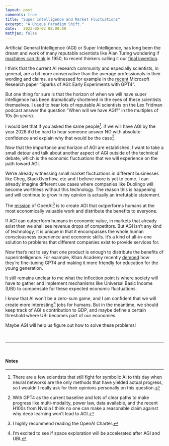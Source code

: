 ```yaml
---
layout: post
comments: true
title: "Super Intelligence and Market Fluctuations"
excerpt: "A Unique Paradigm Shift."
date:   2023-05-02 08:00:00
mathjax: false
---
```


Artificial General Intelligence (AGI) or Super Intelligence, has long been the dream and work of many reputable scientists like Alan Turing wondering if [machines can think](https://academic.oup.com/mind/article/LIX/236/433/986238?login=false) in 1950, to recent thinkers calling it our [final invention](https://en.wikipedia.org/wiki/Our_Final_Invention).

I think that the current AI research community and especially scientists, in general, are a bit more conservative than the average professionals in their wording and claims, as witnessed for example in the [recent](https://arxiv.org/abs/2303.12712) Microsoft Research paper “Sparks of AGI: Early Experiments with GPT4”.

But one thing for sure is that the horizon of when we will have super intelligence has been dramatically shortened in the eyes of these scientists themselves. I used to hear lots of reputable AI scientists on the Lex Fridman podcast answer the question “When will we have AGI?” in the multiples of 10s (in years).

I would bet that if you asked the same people[^1]. if we will have AGI by the year 2028 it’d be hard to hear someone answer NO with absolute confidence and explain why that would be the case[^2].

Now that the importance and horizon of AGI are established, I want to take a small detour and talk about another aspect of AGI outside of the technical debate, which is the economic fluctuations that we will experience on the path toward AGI.

We’re already witnessing small market fluctuations in different businesses like Cheg, StackOverflow, etc and I believe more is yet to come. I can already imagine different use cases where companies like Duolingo will become worthless without this technology. The reason this is happening and will continue to grow in my opinion is actually an irrefutable statement.

The [mission](https://openai.com/charter) of OpenAI[^3] is to create AGI that outperforms humans at the most economically valuable work and distribute the benefits to everyone.

If AGI can outperform humans in economic value, in markets that already exist then we shall see revenue drops of competitors. But AGI isn’t any kind of technology, it is unique in that it encompasses the whole human consciousness experience and economic skills. It’s a kind of all-in-one solution to problems that different companies exist to provide services for.

Now that’s not to say that one product is enough to distribute the benefits of superintelligence. For example, Khan Academy recently [demoed](https://www.youtube.com/watch?v=hJP5GqnTrNo) how they’re fine-tuning GPT4 and making it more friendly for education for the young generation.

It still remains unclear to me what the inflection point is where society will have to gather and implement mechanisms like Universal Basic Income (UBI) to compensate for these expected economic fluctuations.

I know that AI won’t be a zero-sum game, and I am confident that we will create more interesting[^4] jobs for humans. But in the meantime, we should keep track of AGI's contribution to GDP, and maybe define a certain threshold where UBI becomes part of our economies.

Maybe AGI will help us figure out how to solve these problems!

<br>

--- 

<br>

#### Notes

[^1]: There are a few scientists that still fight for symbolic AI to this day when neural networks are the only methods that have yielded actual progress, so I wouldn’t really ask for their opinions personally on this question.

[^2]: With GPT4 as the current baseline and lots of clear paths to make progress like multi-modality, power law, data available, and the recent H100s from Nvidia I think no one can make a reasonable claim against why deep learning won’t lead to AGI.

[^3]: I highly recommend reading the OpenAI Charter.

[^4]: I’m excited to see if space exploration will be accelerated after AGI and UBI.